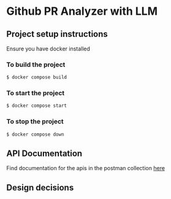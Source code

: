 # Github PR Analyzer with LLM

## Project setup instructions
Ensure you have docker installed
### To build the project
```bash
$ docker compose build
```

### To start the project
```bash
$ docker compose start
```

### To stop the project
```bash
$ docker compose down
```
## API Documentation
Find documentation for the apis in the postman collection [here](https://www.postman.com/abheethaa/workspace/potpie-github-pr-agent/collection/13334351-e3145ce6-29c0-4b0a-bcf7-85ec659bd133?action=share&creator=13334351&active-environment=13334351-d1bbf4b1-a3ce-4f64-bebf-83c679d0d309)

## Design decisions
